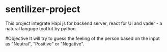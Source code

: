 # sentilizer-project
This project integrate Hapi js for backend server, react for UI and vader - a natural languge tool kit by python. 

#Objective
It will try to guess the feeling of the person based on the input as "Neutral", "Positive" or "Negative". 
